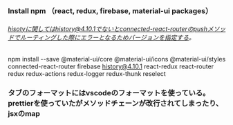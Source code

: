 ### Install npm （react, redux, firebase, material-ui packages）

###### hisotyに関してはhistory@4.10.1でないとconnected-react-routerのpushメソッドでルーティングした際にエラーとなるためバージョンを指定する。

npm install --save @material-ui/core @material-ui/icons @material-ui/styles connected-react-router firebase history@4.10.1 react-redux react-router redux redux-actions redux-logger redux-thunk reselect

### タブのフォーマットにはvscodeのフォーマットを使っている。prettierを使っていたがメソッドチェーンが改行されてしまったり、jsxのmap